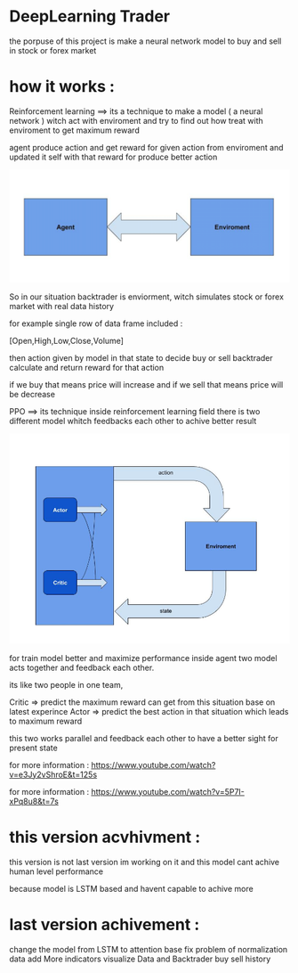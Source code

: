 
# DeepLearning Trader

the porpuse of this project is make a neural network model to buy and sell in stock or forex market 

# how it works :


Reinforcement learning ==> its a technique to make a model ( a neural network ) witch act with enviroment and try to find out how treat with enviroment to get maximum reward  

agent produce action and get reward for given action from enviroment and updated it self with that reward for produce better action

![](images/ReinforcementLearning.png)

So in our situation backtrader is enviorment, witch simulates stock or forex market with real data history 

for example single row of data frame included :

[Open,High,Low,Close,Volume]


then action given by model in that state to decide buy or sell 
backtrader calculate and return reward for that action

if we buy that means price will increase and if we sell that means price will be decrease 




PPO ==> its technique inside reinforcement learning field 
there is two different model whitch feedbacks each other to achive better result 

![](images/ACtorCritic.jpg)

for train model better and maximize performance inside agent two model acts together and feedback each other.

its like two people in one team,

Critic => predict the maximum reward can get from this situation base on latest experince 
Actor  => predict the best action in that situation which leads to maximum reward 

this two works parallel and feedback each other to have a better sight for present state 



for more information : 
https://www.youtube.com/watch?v=e3Jy2vShroE&t=125s

for more information : 
https://www.youtube.com/watch?v=5P7I-xPq8u8&t=7s


# this version acvhivment :
this version is not last version im working on it and this model cant achive human level performance

because model is LSTM based and havent capable to achive more 

# last version achivement :
change the model from LSTM to attention base
fix problem of normalization data
add More indicators 
visualize Data and Backtrader buy sell history 






